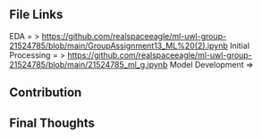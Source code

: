 ## File Links

EDA = > https://github.com/realspaceeagle/ml-uwl-group-21524785/blob/main/GroupAssignment13_ML%20(2).ipynb
Initial Processing = > https://github.com/realspaceeagle/ml-uwl-group-21524785/blob/main/21524785_ml_g.ipynb
Model Development => 


## Contribution



## Final Thoughts

